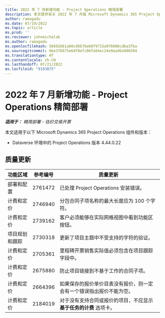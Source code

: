 ```yaml
---
title: 2022 年 7 月新增功能 - Project Operations 精简部署
description: 本文提供有关 2022 年 7 月版 Microsoft Dynamics 365 Project Operations 精简部署中可用的质量更新的信息。
author: ramagadu
ms.date: 07/19/2022
ms.topic: article
ms.prod: ''
ms.reviewer: johnmichalak
ms.author: ramagadu
ms.openlocfilehash: 56692661a08cd6676e68f9715a976000cdba3fba
ms.sourcegitcommit: 66e376675e6df8efc86fa84ec24e9aad6a980304
ms.translationtype: HT
ms.contentlocale: zh-CN
ms.lasthandoff: 07/21/2022
ms.locfileid: "9183875"
---
```

# <a name="whats-new-july-2022---project-operations-lite-deployment"></a>2022 年 7 月新增功能 - Project Operations 精简部署

_**适用于：** 精简部署 - 估价交易开票_

本文适用于以下 Microsoft Dynamics 365 Project Operations 组件和版本：

- Dataverse 环境中的 Project Operations 版本 4.44.0.22

## <a name="quality-updates"></a>质量更新

| 功能区域 | 参考编号 | 质量更新 |
| --- | --- | --- |
| 部署和配置 | 2761472 | 已处理 Project Operations 安装错误。 |
| 计费和定价 | 2746940 | 分包合同子项名称的最大长度应为 100 个字符。 |
| 计费和定价 | 2739162 | 客户必须能够在实际网格视图中看到功能区按钮。 |
| 项目规划和跟踪 | 2730318 | 更新了项目主题中不受支持的字符的验证。 |
| 计费和定价 | 2705361 | 里程碑开票销售实际值必须包含在项目跟踪字段中。 |
| 计费和定价 | 2675880 | 防止项目链接到不基于工作的合同子项。 |
| 计费和定价 | 2664396 | 如果保存的报价单价目表没有报价，则一定会有一个错误指出报价不能为空。 |
| 计费和定价 | 2184019 | 对于没有支持合同或报价的项目，不应显示 **基于任务的计费** 选项卡。 |
